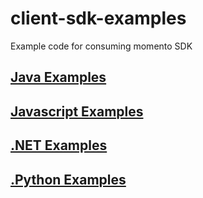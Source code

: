 # client-sdk-examples
Example code for consuming momento SDK

## [Java Examples](java/)

## [Javascript Examples](typescript/)

## [.NET Examples](dotnet/)

## [.Python Examples](python/)
